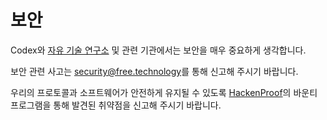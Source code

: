 # 보안

Codex와 <a href="https://free.technology/" target="_blank">자유 기술 연구소</a> 및 관련 기관에서는 보안을 매우 중요하게 생각합니다.

보안 관련 사고는 <a href="mailto:security@free.technology">security@free.technology</a>를 통해 신고해 주시기 바랍니다.

우리의 프로토콜과 소프트웨어가 안전하게 유지될 수 있도록 <a href="https://hackenproof.com/ift" target="_blank">HackenProof</a>의 바운티 프로그램을 통해 발견된 취약점을 신고해 주시기 바랍니다.
